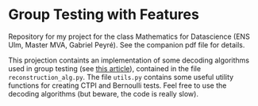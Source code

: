 # Group Testing with Features

Repository for my project for the class Mathematics for Datascience (ENS Ulm, Master MVA, Gabriel Peyré). See the companion pdf file for details. 

This projection containts an implementation of some decoding algorithms used in group testing (see [this article](https://ieeexplore.ieee.org/abstract/document/6781038)), contained in the file `reconstruction_alg.py`. The file `utils.py` contains some useful utility functions for creating CTPI and Bernoulli tests. Feel free to use the decoding algorithms (but beware, the code is really slow).
